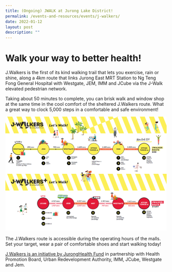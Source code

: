 ```yaml
---
title: (Ongoing) JWALK at Jurong Lake District!
permalink: /events-and-resources/events/j-walkers/
date: 2022-01-12
layout: post
description: ""
---
```


# Walk your way to better health!

J.Walkers is the first of its kind walking trail that lets you exercise, rain or shine, along a 4km route that links Jurong East MRT Station to Ng Teng Fong General Hospital with Westgate, JEM, IMM and JCube via the J-Walk elevated pedestrian network. 

Taking about 50 minutes to complete, you can brisk walk and window shop at the same time in the cool comfort of the sheltered J.Walkers route. What a great way to clock 5,000 steps in a comfortable and safe environment! 

![Alt text for image on Isomer site](/images/jwalkersmap.jpg)

The J.Walkers route is accessible during the operating hours of the malls. Set your target, wear a pair of comfortable shoes and start walking today!

[J.Walkers is an initiative by JurongHealth Fund](https://www.ntfgh.com.sg/Pages/J-Walkers.aspx) in partnership with Health Promotion Board, Urban Redevelopment Authority, IMM, JCube, Westgate and Jem.